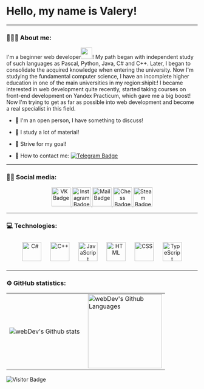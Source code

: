 # Hello, my name is Valery!

---

### 👨🏻‍💻 About me:

I'm a beginner web developer<img src="https://media.giphy.com/media/WUlplcMpOCEmTGBtBW/giphy.gif" width="30px">! My path began with independent study of such languages as Pascal, Python, Java, C# and C++. Later, I began to consolidate the acquired knowledge when entering the university. Now I'm studying the fundamental computer science, I have an incomplete higher education in one of the main universities in my region:shipit:! I became interested in web development quite recently, started taking courses on front-end development on Yandex Practicum, which gave me a big boost! Now I'm trying to get as far as possible into web development and become a real specialist in this field.

<!-- <p align="center">
 <img width="600" src="assets/github-snake.svg" alt="snake"/>
</p> -->

- :two_men_holding_hands: I'm an open person, I have something to discuss!

- :blue_book: I study a lot of material!

- :running: Strive for my goal!

- :thought_balloon: How to contact me: [![Telegram Badge](https://img.shields.io/badge/-vgartg-blue?style=flat&logo=Telegram&logoColor=white)](https://t.me/vgartg)

---

### 🤝🏻 Social media:

  <div id="badges" align="center">
    <a href="https://vk.com/vgartg" target="_blank">
      <img src="https://cdn-icons-png.flaticon.com/512/145/145813.png" width="50" height="50" alt="VK Badge"/>
    </a>
    <a href="https://instagram.com/vgartg" target="_blank">
      <img src="https://cdn-icons-png.flaticon.com/512/2111/2111463.png" width="50" height="50" alt="Instagram Badge"/>
    </a>
   <a href="mailto:gopik539@mail.com" terget="_blank">
    <img src="https://cdn-icons-png.flaticon.com/512/2611/2611659.png" width="50" height="50" alt="Mail Badge"/>
   </a>
   <a href="https://lichess.org/@/GROSSMEISTEER" target="_blank">
    <img src="https://cdn-icons-png.flaticon.com/512/1253/1253677.png" width="50" height="50" alt="Chess Badge"/>
   </a>
   <a href="https://steamcommunity.com/id/vgartg" target="_blank">
    <img src="https://cdn-icons-png.flaticon.com/512/3670/3670233.png" width="50" height="50" alt="Steam Badge"/>
   </a>
</div>

 ---
 
 ### 💻 Technologies:

<div align="center">  
<a href="https://docs.microsoft.com/en-us/dotnet/csharp/" target="_blank"><img style="margin: 10px" src="https://profilinator.rishav.dev/skills-assets/csharp-original.svg" alt="C#" height="50" /></a>
<a href="https://cplusplus.com/" target="_blank"><img style="margin: 10px" src="https://cdn-icons-png.flaticon.com/512/6132/6132222.png" alt="C++" height="50" /></a>
<a href="https://www.java.com/ru/" target="_blank"><img style="margin: 10px" src="https://cdn-icons-png.flaticon.com/512/1199/1199124.png" alt="JavaScript" height="50" /></a>
<a href="https://html.com/html5/" target="_blank"><img style="margin: 10px" src="https://cdn-icons-png.flaticon.com/512/174/174854.png" alt="HTML" height="50" /></a>
<a href="https://www.w3schools.com/w3css/default.asp" target="_blank"><img style="margin: 10px" src="https://cdn-icons-png.flaticon.com/512/732/732190.png" alt="CSS" height="50" /></a>
<a href="https://www.typescriptlang.org/" target="_blank"><img style="margin: 10px" src="https://cdn.icon-icons.com/icons2/2107/PNG/512/file_type_typescript_official_icon_130107.png" alt="TypeScript" height="50" /></a>
</div> 

---

### ⚙️ GitHub statistics:

<table>
  <tr>
    <td>
      <img align="left" src="http://github-readme-streak-stats.herokuapp.com?user=vgartg&theme=dark&background=000000" alt="webDev's Github stats" />
    </td>
    <td>
      <img height="195px" align="right" alt="webDev's Github Languages" src="https://github-readme-stats-sigma-five.vercel.app/api/top-langs/?username=vgartg&layout=compact&theme=vision-friendly-dark"/>
    </td>
  </tr>
</table>

![Visitor Badge](https://visitor-badge.laobi.icu/badge?page_id=vgartg)
